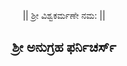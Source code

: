 <p style="text-align: center;">|| ಶ್ರೀ ವಿಶ್ವಕರ್ಮಣೇ ನಮ‌‍: ||</p>
<h2 style="text-align: center;"> ಶ್ರೀ ಅನುಗ್ರಹ ಫರ್ನಿಚರ್ಸ್ </h2>
